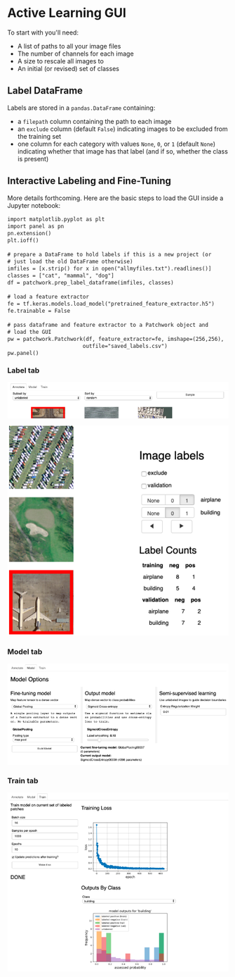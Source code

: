 # Active Learning GUI

To start with you'll need:

* A list of paths to all your image files
* The number of channels for each image
* A size to rescale all images to
* An initial (or revised) set of classes

## Label DataFrame

Labels are stored in a `pandas.DataFrame` containing:

* a `filepath` column containing the path to each image
* an `exclude` column (default `False`) indicating images to be excluded from the training set
* one column for each category with values `None`, `0`, or `1` (default `None`) indicating whether that image has that label (and if so, whether the class is present)


                                        
## Interactive Labeling and Fine-Tuning

More details forthcoming. Here are the basic steps to load the GUI inside a Jupyter notebook:

```{python}
import matplotlib.pyplot as plt
import panel as pn
pn.extension()
plt.ioff()

# prepare a DataFrame to hold labels if this is a new project (or
# just load the old DataFrame otherwise)
imfiles = [x.strip() for x in open("allmyfiles.txt").readlines()]                                     
classes = ["cat", "mammal", "dog"]
df = patchwork.prep_label_dataframe(imfiles, classes)

# load a feature extractor
fe = tf.keras.models.load_model("pretrained_feature_extractor.h5")
fe.trainable = False

# pass dataframe and feature extractor to a Patchwork object and
# load the GUI
pw = patchwork.Patchwork(df, feature_extractor=fe, imshape=(256,256), 
                        outfile="saved_labels.csv")
pw.panel()
```

### Label tab
                        
![](gui_label_sample.png)

![](gui_label_classes.png)

### Model tab

![](gui_model.png)

### Train tab

![](gui_train.png)